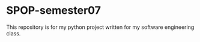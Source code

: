 # SPOP-semester07
This repository is for my python project written for my software engineering class.
